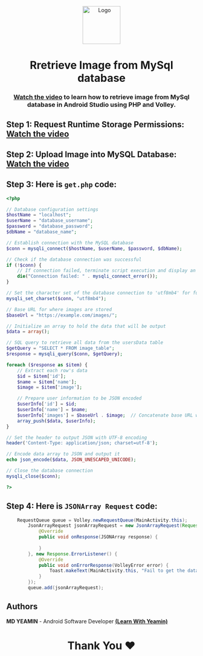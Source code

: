 <p align="center">
  <a href="https://github.com/i-rin-eam">
    <img src="https://avatars.githubusercontent.com/u/154800878?s=400&u=5d18880cc28646190a19a971bfcdbc54644eab07&v=4" alt="Logo" width="100" height="100">
  </a> 
<h1 align='center'>Rretrieve Image from MySql database</h1>
<h3 align='center'>
    <a href="https://www.youtube.com/watch?v=CzOvRGdiO-0">Watch the video</a> to learn how to retrieve image from MySql database in Android Studio using PHP and Volley.
</p>
  
## Step 1: Request Runtime Storage Permissions: <a href="https://www.youtube.com/watch?v=I3nGvV--2IU">Watch the video</a>
  
## Step 2: Upload Image into MySQL Database: <a href="https://youtu.be/CzOvRGdiO-0?si=6OAEjsnn9BdT8rj8">Watch the video</a>

## Step 3: Here is `get.php` code: 
```php
<?php

// Database configuration settings
$hostName = "localhost"; 
$userName = "database_username"; 
$password = "database_password"; 
$dbName = "database_name"; 

// Establish connection with the MySQL database
$conn = mysqli_connect($hostName, $userName, $password, $dbName);

// Check if the database connection was successful
if (!$conn) {
    // If connection failed, terminate script execution and display an error message
    die("Connection failed: " . mysqli_connect_error());
}

// Set the character set of the database connection to 'utf8mb4' for full Unicode support
mysqli_set_charset($conn, "utf8mb4");

// Base URL for where images are stored
$baseUrl = "https://example.com/images/";

// Initialize an array to hold the data that will be output
$data = array();  

// SQL query to retrieve all data from the usersData table
$getQuery = "SELECT * FROM image_table";  
$response = mysqli_query($conn, $getQuery);  

foreach ($response as $item) {
    // Extract each row's data
    $id = $item['id'];  
    $name = $item['name'];  
    $image = $item['image'];  

    // Prepare user information to be JSON encoded
    $userInfo['id'] = $id;  
    $userInfo['name'] = $name;  
    $userInfo['images'] = $baseUrl . $image;  // Concatenate base URL with the image file name
    array_push($data, $userInfo);  
} 

// Set the header to output JSON with UTF-8 encoding
header('Content-Type: application/json; charset=utf-8');

// Encode data array to JSON and output it
echo json_encode($data, JSON_UNESCAPED_UNICODE);

// Close the database connection
mysqli_close($conn);

?>
```
## Step 4: Here is `JSONArray Request` code: 
```java
    RequestQueue queue = Volley.newRequestQueue(MainActivity.this);
        JsonArrayRequest jsonArrayRequest = new JsonArrayRequest(Request.Method.GET, url, null, new Response.Listener<JSONArray>() {
            @Override
            public void onResponse(JSONArray response) {
            
            }
        }, new Response.ErrorListener() {
            @Override
            public void onErrorResponse(VolleyError error) {
                Toast.makeText(MainActivity.this, "Fail to get the data..", Toast.LENGTH_SHORT).show();
            }
        });
        queue.add(jsonArrayRequest);
```
## Authors

**MD YEAMIN** - Android Software Developer <a href="https://www.youtube.com/@LearnWithYeamin">**(Learn With Yeamin)**</a> 

<h1 align="center">Thank You ❤️</h1>

